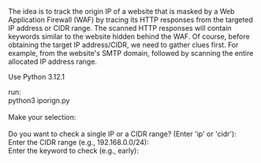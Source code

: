 The idea is to track the origin IP of a website that is masked by a Web Application Firewall (WAF) by tracing its HTTP responses from the targeted IP address or CIDR range. 
The scanned HTTP responses will contain keywords similar to the website hidden behind the WAF. Of course, before obtaining the target IP address/CIDR, we need to gather clues first. 
For example, from the website's SMTP domain, followed by scanning the entire allocated IP address range.

Use Python 3.12.1

run: <br>
python3 iporign.py
<br>
<br>
Make your selection: <br> <br>
Do you want to check a single IP or a CIDR range? (Enter 'ip' or 'cidr'): <br>
Enter the CIDR range (e.g., 192.168.0.0/24): <br>
Enter the keyword to check (e.g., early): <br>


